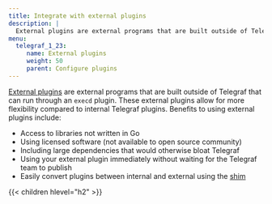 ```yaml
---
title: Integrate with external plugins
description: |
  External plugins are external programs that are built outside of Telegraf that can run through an `execd` plugin.
menu:
  telegraf_1_23:
     name: External plugins
     weight: 50
     parent: Configure plugins
---
```


[External plugins](https://github.com/influxdata/telegraf/blob/master/EXTERNAL_PLUGINS.md) are external programs that are built outside
of Telegraf that can run through an `execd` plugin. These external plugins allow for
more flexibility compared to internal Telegraf plugins. Benefits to using external plugins include:
- Access to libraries not written in Go
- Using licensed software (not available to open source community)
- Including large dependencies that would otherwise bloat Telegraf
- Using your external plugin immediately without waiting for the Telegraf team to publish
- Easily convert plugins between internal and external using the [shim](https://github.com/influxdata/telegraf/blob/master/plugins/common/shim/README.md)



{{< children hlevel="h2" >}}
